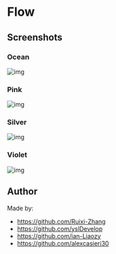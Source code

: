 # Flow

## Screenshots

### Ocean
<img src="https://raw.githubusercontent.com/ossd-sp22/spicetify-themes/newTheme/Flow/screenshots/ocean.png" alt="img"> 


### Pink
<img src="https://raw.githubusercontent.com/ossd-sp22/spicetify-themes/newTheme/Flow/screenshots/pink.png" alt="img"> 


### Silver
<img src="https://github.com/ossd-sp22/spicetify-themes/blob/newTheme/Flow/screenshots/silver.png" alt="img"> 


### Violet
<img src="https://raw.githubusercontent.com/ossd-sp22/spicetify-themes/newTheme/Flow/screenshots/violet.png" alt="img"> 

## Author
Made by:
* https://github.com/Ruixi-Zhang
* https://github.com/yslDevelop
* https://github.com/ian-Liaozy
* https://github.com/alexcasieri30
